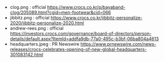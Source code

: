 - clog.png : official https://www.crocs.co.kr/p/bayaband-clog/205089.html?cgid=men-footwear&cid=066
- jibbitz.png : official https://www.crocs.co.kr/jibbitz-personalize-2020/jibbitz-personalize-2020.html
- andrew-rees.png : official https://investors.crocs.com/governance/board-of-directors/person-details/default.aspx?ItemId=addfa9db-77a0-495c-b3bf-06ba804a4613
- headquarters.jpeg : PR Newswire https://www.prnewswire.com/news-releases/crocs-celebrates-opening-of-new-global-headquarters-301083142.html
